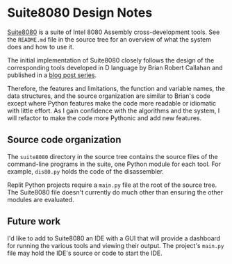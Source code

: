 # Suite8080 Design Notes

[Suite8080](https://github.com/pamoroso/suite8080) is a suite of Intel 8080 Assembly cross-development tools. See the `README.md` file in the source tree for an overview of what the system does and how to use it.

The initial implementation of Suite8080 closely follows the design of the corresponding tools developed in D language by Brian Robert Callahan and published in a [blog post series](https://briancallahan.net/blog/20210407.html).

Therefore, the features and limitations, the function and variable names, the data structures, and the source organization are similar to Brian's code except where Python features make the code more readable or idiomatic with little effort. As I gain confidence with the algorithms and the system, I will refactor to make the code more Pythonic and add new features.


## Source code organization

The `suite8080` directory in the source tree contains the source files of the command-line programs in the suite, one Python module for each tool. For example, `dis80.py` holds the code of the disassembler.

Replit Python projects require a `main.py` file at the root of the source tree. The Suite8080 file doesn't currently do much other than ensuring the other modules are evaluated.


## Future work

I'd like to add to Suite8080 an IDE with a GUI that will provide a dashboard for running the various tools and viewing their output. The project's `main.py` file may hold the IDE's source or code to start the IDE.